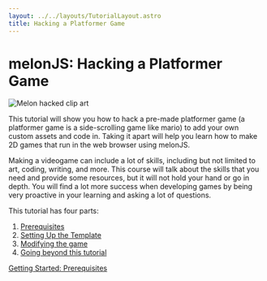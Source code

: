 ```yaml
---
layout: ../../layouts/TutorialLayout.astro
title: Hacking a Platformer Game
---
```


# melonJS: Hacking a Platformer Game

<img alt="Melon hacked clip art" src="/img/tutorial/melon-hack.svg" class="small"/>

This tutorial will show you how to hack a pre-made platformer game (a platformer game is a side-scrolling game like mario) to add your own custom assets and code in. Taking it apart will help you learn how to make 2D games that run in the web browser using melonJS.

Making a videogame can include a lot of skills, including but not limited to art, coding, writing, and more. This course will talk about the skills that you need and provide some resources, but it will not hold your hand or go in depth. You will find a lot more success when developing games by being very proactive in your learning and asking a lot of questions.

This tutorial has four parts:

1. [Prerequisites](/tutorial/part-1-prerequisites)
2. [Setting Up the Template](/tutorial/part-2-setting-up)
3. [Modifying the game](/tutorial/part-3-modifying-the-game)
4. [Going beyond this tutorial](/tutorial/part-4-going-beyond)

<a href="/tutorial/part-1-prerequisites" class="next">Getting Started: Prerequisites</a>
